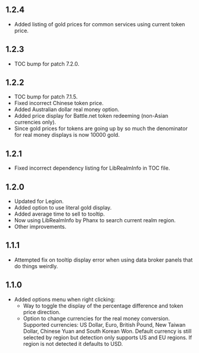 ## 1.2.4
* Added listing of gold prices for common services using current token price.

## 1.2.3
* TOC bump for patch 7.2.0.

## 1.2.2
* TOC bump for patch 7.1.5.
* Fixed incorrect Chinese token price.
* Added Australian dollar real money option.
* Added price display for Battle.net token redeeming (non-Asian currencies only).
* Since gold prices for tokens are going up by so much the denominator for real money displays is now 10000 gold.

## 1.2.1
* Fixed incorrect dependency listing for LibRealmInfo in TOC file.

## 1.2.0
* Updated for Legion.
* Added option to use literal gold display.
* Added average time to sell to tooltip.
* Now using LibRealmInfo by Phanx to search current realm region.
* Other improvements.

## 1.1.1
* Attempted fix on tooltip display error when using data broker panels that do things weirdly.

## 1.1.0
* Added options menu when right clicking:
	* Way to toggle the display of the percentage difference and token price direction.
	* Option to change currencies for the real money conversion. Supported currencies: US Dollar, Euro, British Pound, New Taiwan Dollar, Chinese Yuan and South Korean Won. Default currency is still selected by region but detection only supports US and EU regions. If region is not detected it defaults to USD.